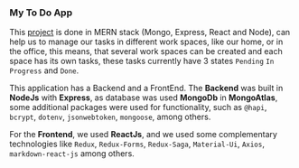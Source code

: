 ### My To Do App

This [project](duribe-challenge.s3-website-sa-east-1.amazonaws.com) is done in MERN stack (Mongo, Express, React and Node), can help us to manage our tasks in different work spaces, like our home, or in the office, this means, that several work spaces can be created and each space has its own tasks, these tasks currently have 3 states `Pending` `In Progress` and `Done`.

This application has a Backend and a FrontEnd.
The **Backend** was built in **NodeJs** with **Express**, as database was used **MongoDb** in **MongoAtlas**, some additional packages were used for functionality, such as `@hapi`, `bcrypt`, `dotenv`, `jsonwebtoken`, `mongoose`, among others.

For the **Frontend**, we used **ReactJs**, and we used some complementary technologies like `Redux`, `Redux-Forms`, `Redux-Saga`, `Material-Ui`, `Axios`, `markdown-react-js` among others.

